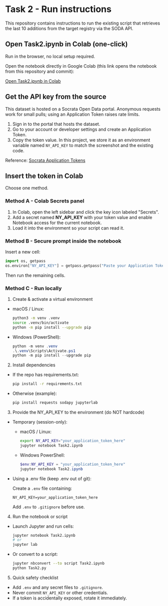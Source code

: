 # Task 2 - Run instructions

This repository contains instructions to run the existing script that retrieves the last 10 additions from the target registry via the SODA API.

## Open Task2.ipynb in Colab (one-click)

Run in the browser, no local setup required.

Open the notebook directly in Google Colab (this link opens the notebook from this repository and commit):

[Open Task2.ipynb in Colab](https://colab.research.google.com/github/CargoCultScientist/ny-opendata/blob/93c2d69e8453c19756dcb8a4229acb5e5c9d34e0/Task2.ipynb)

## Get the API key from the source

This dataset is hosted on a Socrata Open Data portal. Anonymous requests work for small pulls; using an Application Token raises rate limits.

1. Sign in to the portal that hosts the dataset.  
2. Go to your account or developer settings and create an Application Token.  
3. Copy the token value. In this project, we store it as an environment variable named `NY_API_KEY` to match the screenshot and the existing code.

Reference: [Socrata Application Tokens](https://dev.socrata.com/docs/app-tokens.html)

## Insert the token in Colab

Choose one method.

### Method A - Colab Secrets panel

1. In Colab, open the left sidebar and click the key icon labeled "Secrets".  
2. Add a secret named **NY_API_KEY** with your token value and enable Notebook access for the current notebook.  
3. Load it into the environment so your script can read it.

### Method B - Secure prompt inside the notebook

Insert a new cell:

```python
import os, getpass
os.environ["NY_API_KEY"] = getpass.getpass("Paste your Application Token: ")
```

Then run the remaining cells.

### Method C - Run locally

1. Create & activate a virtual environment

- macOS / Linux:
  ```bash
  python3 -m venv .venv
  source .venv/bin/activate
  python -m pip install --upgrade pip
  ```

- Windows (PowerShell):
  ```powershell
  python -m venv .venv
  .\.venv\Scripts\Activate.ps1
  python -m pip install --upgrade pip
  ```

2. Install dependencies

- If the repo has requirements.txt:
  ```bash
  pip install -r requirements.txt
  ```

- Otherwise (example):
  ```bash
  pip install requests sodapy jupyterlab
  ```

3. Provide the NY_API_KEY to the environment (do NOT hardcode)

- Temporary (session-only):

  - macOS / Linux:
    ```bash
    export NY_API_KEY="your_application_token_here"
    jupyter notebook Task2.ipynb
    ```

  - Windows PowerShell:
    ```powershell
    $env:NY_API_KEY = "your_application_token_here"
    jupyter notebook Task2.ipynb
    ```

- Using a .env file (keep .env out of git):

  Create a `.env` file containing:
  ```
  NY_API_KEY=your_application_token_here
  ```
  Add `.env` to `.gitignore` before use.

4. Run the notebook or script

- Launch Jupyter and run cells:
  ```bash
  jupyter notebook Task2.ipynb
  # or
  jupyter lab
  ```

- Or convert to a script:
  ```bash
  jupyter nbconvert --to script Task2.ipynb
  python Task2.py
  ```

5. Quick safety checklist

- Add `.env` and any secret files to `.gitignore`.  
- Never commit `NY_API_KEY` or other credentials.  
- If a token is accidentally exposed, rotate it immediately.
